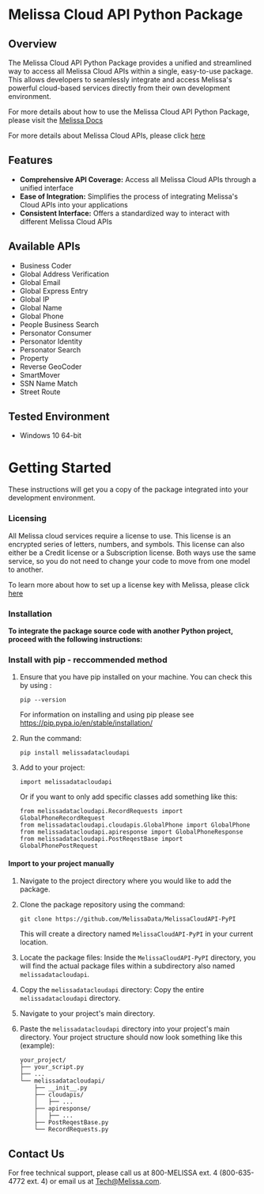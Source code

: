 # Melissa Cloud API Python Package

## Overview

The Melissa Cloud API Python Package provides a unified and streamlined way to access all Melissa Cloud APIs within a single, easy-to-use package. This allows developers to seamlessly integrate and access Melissa's powerful cloud-based services directly from their own development environment. 

For more details about how to use the Melissa Cloud API Python Package, please visit the [Melissa Docs](https://docs.melissa.com/cloud-api/cloud-api-packages/cloud-api-packages-installation.html#pip-installation-python)

For more details about Melissa Cloud APIs, please click [here](https://docs.melissa.com/cloud-api/cloud-api/cloud-api-index.html)

## Features

- **Comprehensive API Coverage:** Access all Melissa Cloud APIs through a unified interface
- **Ease of Integration:** Simplifies the process of integrating Melissa's Cloud APIs into your applications
- **Consistent Interface:** Offers a standardized way to interact with different Melissa Cloud APIs

## Available APIs
- Business Coder
- Global Address Verification
- Global Email
- Global Express Entry
- Global IP
- Global Name
- Global Phone
- People Business Search
- Personator Consumer
- Personator Identity
- Personator Search
- Property
- Reverse GeoCoder
- SmartMover
- SSN Name Match
- Street Route

## Tested Environment
- Windows 10 64-bit

# Getting Started

These instructions will get you a copy of the package integrated into your development environment.

### Licensing

All Melissa cloud services require a license to use. This license is an encrypted series of letters, numbers, and symbols. This license can also either be a Credit license or a Subscription license. Both ways use the same service, so you do not need to change your code to move from one model to another.

To learn more about how to set up a license key with Melissa, please click [here](https://docs.melissa.com/cloud-api/cloud-api/licensing.html)

### Installation

**To integrate the package source code with another Python project, proceed with the following instructions:**

### Install with pip - reccommended method

1. Ensure that you have pip installed on your machine. You can check this by using : 
    ```
    pip --version
    ```
    For information on installing and using pip please see https://pip.pypa.io/en/stable/installation/
    
2. Run the command:
    ```
    pip install melissadatacloudapi
    ```
3. Add to your project:
    ```
    import melissadatacloudapi
    ```
    Or if you want to only add specific classes add something like this:
    ```
    from melissadatacloudapi.RecordRequests import GlobalPhoneRecordRequest
    from melissadatacloudapi.cloudapis.GlobalPhone import GlobalPhone
    from melissadatacloudapi.apiresponse import GlobalPhoneResponse
    from melissadatacloudapi.PostReqestBase import GlobalPhonePostRequest
    ```

#### Import to your project manually

1.  Navigate to the project directory where you would like to add the package.

2.  Clone the package repository using the command:
    ```
    git clone https://github.com/MelissaData/MelissaCloudAPI-PyPI
    ```
    This will create a directory named `MelissaCloudAPI-PyPI` in your current location.

3.  Locate the package files: Inside the `MelissaCloudAPI-PyPI` directory, you will find the actual package files within a subdirectory also named `melissadatacloudapi`.

4.  Copy the `melissadatacloudapi` directory: Copy the entire `melissadatacloudapi` directory.

5.  Navigate to your project's main directory.

6.  Paste the `melissadatacloudapi` directory into your project's main directory. Your project structure should now look something like this (example):

    ```
    your_project/
    ├── your_script.py
    ├── ...
    └── melissadatacloudapi/
        ├── __init__.py
        ├── cloudapis/
        │   ├── ...
        ├── apiresponse/
        │   ├── ...
        ├── PostReqestBase.py
        └── RecordRequests.py
    ```



## Contact Us
For free technical support, please call us at 800-MELISSA ext. 4 (800-635-4772 ext. 4) or email us at Tech@Melissa.com.
